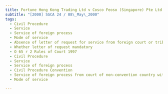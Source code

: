 ```yaml
---
title: Fortune Hong Kong Trading Ltd v Cosco Feoso (Singapore) Pte Ltd 
subtitle: "[2000] SGCA 24 / 08\_May\_2000"
tags:
  - Civil Procedure
  - Service
  - Service of foreign process
  - Mode of service
  - Absence of letter of request for service from foreign court or tribunal
  - Whether letter of request mandatory
  - O 65 r 2 Rules of Court 1997
  - Civil Procedure
  - Service
  - Service of foreign process
  - Civil Procedure Convention
  - Service of foreign process from court of non-convention country without letter of request
  - Mode of service

---
```


